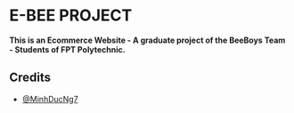 # E-BEE PROJECT

**This is an Ecommerce Website - A graduate project of the BeeBoys Team - Students of FPT Polytechnic.**

## Credits
- [@MinhDucNg7](https://github.com/MinhDucNg7)

